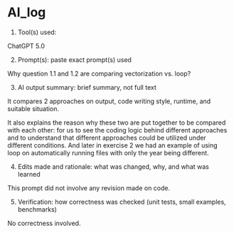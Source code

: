# AI_log


1.  Tool(s) used:

ChatGPT 5.0

2.  Prompt(s): paste exact prompt(s) used

Why question 1.1 and 1.2 are comparing vectorization vs. loop?

3.  AI output summary: brief summary, not full text

It compares 2 approaches on output, code writing style, runtime, and
suitable situation.

It also explains the reason why these two are put together to be
compared with each other: for us to see the coding logic behind
different approaches and to understand that different approaches could
be utilized under different conditions. And later in exercise 2 we had
an example of using loop on automatically running files with only the
year being different.

4.  Edits made and rationale: what was changed, why, and what was
    learned

This prompt did not involve any revision made on code.

5.  Verification: how correctness was checked (unit tests, small
    examples, benchmarks)

No correctness involved.
